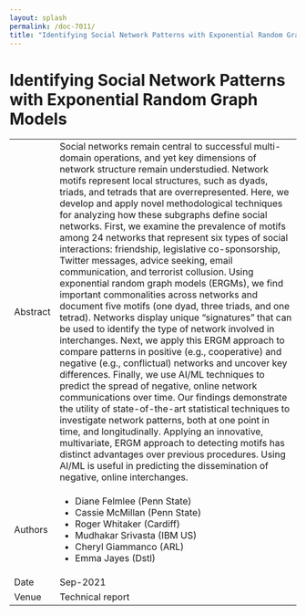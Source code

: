 ```yaml
---
layout: splash
permalink: /doc-7011/
title: "Identifying Social Network Patterns with Exponential Random Graph Models"
---
```


# Identifying Social Network Patterns with Exponential Random Graph Models

<table>
    <tbody>
    <tr>
        <td>Abstract</td>
        <td>Social networks remain central to successful multi-domain operations, and yet key dimensions of network structure remain understudied. Network motifs represent local structures, such as dyads, triads, and tetrads that are overrepresented. Here, we develop and apply novel methodological techniques for analyzing how these subgraphs define social networks. First, we examine the prevalence of motifs among 24 networks that represent six types of social interactions: friendship, legislative co-sponsorship, Twitter messages, advice seeking, email communication, and terrorist collusion. Using exponential random graph models (ERGMs), we find important commonalities across networks and document five motifs (one dyad, three triads, and one tetrad). Networks display unique “signatures” that can be used to identify the type of network involved in interchanges. Next, we apply this ERGM approach to compare patterns in positive (e.g., cooperative) and negative (e.g., conflictual) networks and uncover key differences. Finally, we use AI/ML techniques to predict the spread of negative, online network communications over time. Our findings demonstrate the utility of state-of-the-art statistical techniques to investigate network patterns, both at one point in time, and longitudinally. Applying an innovative, multivariate, ERGM approach to detecting motifs has distinct advantages over previous procedures. Using AI/ML is useful in predicting the dissemination of negative, online interchanges.</td>
    </tr>
    <tr>
        <td>Authors</td>
        <td>
            <ul>
                 <li>Diane Felmlee (Penn State)</li>
                 <li>Cassie McMillan (Penn State)</li>
                 <li>Roger Whitaker (Cardiff)</li>
                 <li>Mudhakar Srivasta (IBM US)</li>
                 <li>Cheryl Giammanco (ARL)</li>
                 <li>Emma Jayes (Dstl)</li>
            </ul>
        </td>
    </tr>
    <tr>
        <td>Date</td>
        <td>Sep-2021</td>
    </tr>
    <tr>
        <td>Venue</td>
        <td>Technical report</td>
    </tr>
    </tbody>
</table>
